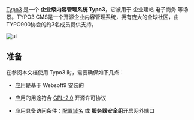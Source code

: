 [Typo3](https://typo3.org/) 是一个 **企业级内容管理系统 Typo3**，它被用于 企业建站 电子商务  等场景。TYPO3 CMS是一个开源企业内容管理系统，拥有庞大的全球社区，由TYPO900协会的约3名成员提供支持。


![ui](https://libs.websoft9.com/Websoft9/DocsPicture/zh/typo3/typo3-gui-websoft9.png)


## 准备

在参阅本文档使用 Typo3 时，需要确保如下几点：

- 应用是基于 Websoft9 安装的

- 应用的用途符合 [GPL-2.0](https://opensource.org/licenses/GPL-2.0) 开源许可协议

- 应用具备访问条件：[配置域名](./domain-set) 或 **服务器安全组**开启网外端口